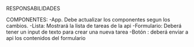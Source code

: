 RESPONSABILIDADES

COMPONENTES:
-App. Debe actualizar los componentes segun los cambios.
-Lista: Mostrará la lista de tareas de la api
-Formulario: Deberá tener un input de texto para crear una nueva tarea
-Botón : deberá enviar a api los contenidos del formulario

